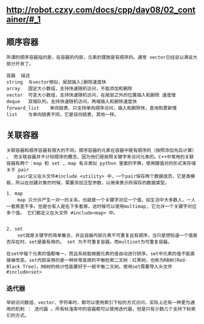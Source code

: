 ## http://robot.czxy.com/docs/cpp/day08/02_container/#_1

## 顺序容器 
    所谓的顺序容器指的是，在容器的内部，元素的摆放是有顺序的。通常 vector已经足以满足大部分开发了。

    容器 	描述
    string 	与vector相似，尾部插入|删除速度快
    array 	固定大小数组，支持快速随机访问，不能添加和删除
    vector 	可变大小数组，支持快速随机访问，在尾部之外的位置插入和删除 速度慢
    deque 	双端队列，支持快速随机访问，两端插入和删除速度快
    forward_list 	单向链表、只支持单向顺序访问，插入和删除快，查询和更新慢
    list 	与单向链表不同，它是双向链表，其他一样。

## 关联容器 
    关联容器和顺序容器有很大的不同，顺序容器的元素在容器中是有顺序的（按照添加先后计算） ， 而关联容器并不计较顺序的概念，因为他们是按照关键字来访问元素的。C++中常用的关联容器有两个：map 和 set , map 有点类似 python 里面的字典，使用键值对的形式来存储
    关于 pair
        pair定义在头文件#include <utility> 中，一个pair保存两个数据成员，它是类模板，所以在创建对象的时候，需要添加泛型参数，以用来表示所保存的数据类型。

    1. map 
        map 只允许产生一对一的关系，也就是一个关键字对应一个值，如生活中大多数人，一人一套房差不多。但是也有人是名下多套房，这时候可以使用multimap, 它允许一个关键字对应多个值。 它们都定义在头文件 #include<map> 中。


    2. set 
        set就是关键字的简单集合，并且容器内部元素不可重复且有顺序。当只是想知道一个值是否存在时，set是最有用的。 set 为不可重复容器，而multiset为可重复容器。

    在set中每个元素的值都唯一，而且系统能根据元素的值自动进行排序。set中元素的值不能直接被改变。set内部采用的是一种非常高效的平衡检索二叉树：红黑树，也称为RB树(Red-Black Tree)。RB树的统计性能要好于一般平衡二叉树。使用set需要导入头文件 #include<set>


### 迭代器
    早前访问数组、vector、字符串时，都可以使用索引下标的方式访问，实际上还有一种更为通用的机制 ： 迭代器 。所有标准库中的容器都可以使用迭代器，但是只有少数几个支持下标索引的方式。











